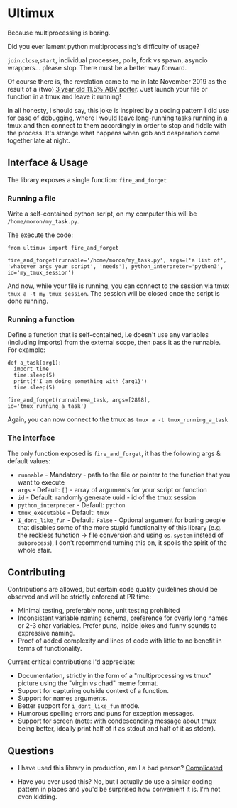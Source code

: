 # Ultimux

Because multiprocessing is boring.

Did you ever lament python multiprocessing's difficulty of usage?

`join`,`close`,`start`, individual processes, polls, fork vs spawn, asyncio wrappers... please stop. There must be a  better way forward.

Of course there is, the revelation came to me in late November 2019 as the result of a (two) [3 year old 11.5% ABV porter](https://www.ratebeer.com/Ratings/Beer/Beer-Ratings.asp?BeerID=501180). Just launch your file or function in a tmux and leave it running!

In all honesty, I should say, this joke is inspired by a coding pattern I did use for ease of debugging, where I would leave long-running tasks running in a tmux and then connect to them accordingly in order to stop and fiddle with the process. It's strange what happens when gdb and desperation come together late at night.

## Interface & Usage

The library exposes a single function: `fire_and_forget`

### Running a file

Write a self-contained python script, on my computer this will be `/home/moron/my_task.py`.

The execute the code:
```
from ultimux import fire_and_forget

fire_and_forget(runnable='/home/moron/my_task.py', args=['a list of', 'whatever args your script', 'needs'], python_interpreter='python3', id='my_tmux_session')
```

And now, while your file is running, you can connect to the session via tmux `tmux a -t my_tmux_session`. The session will be closed once the script is done running.

### Running a function

Define a function that is self-contained, i.e doesn't use any variables (including imports) from the external scope, then pass it as the runnable. For example:

```
def a_task(arg1):
  import time
  time.sleep(5)
  print(f'I am doing something with {arg1}')
  time.sleep(5)

fire_and_forget(runnable=a_task, args=[2898], id='tmux_running_a_task')
```

Again, you can now connect to the tmux as `tmux a -t tmux_running_a_task`

### The interface

The only function exposed is `fire_and_forget`, it has the following args & default values:
* `runnable` - Mandatory - path to the file or pointer to the function that you want to execute
* `args` - Default: `[]` - array of arguments for your script or function
* `id` - Default: randomly generate uuid - id of the tmux session
* `python_interpreter` - Default: `python`
* `tmux_executable` - Default: `tmux`
* `I_dont_like_fun` - Default: `False` - Optional argument for boring people that disables some of the more stupid functionality of this library (e.g. the reckless function -> file conversion and using `os.system` instead of `subprocess`), I don't recommend turning this on, it spoils the spirit of the whole afair.

## Contributing

Contributions are allowed, but certain code quality guidelines should be observed and will be strictly enforced at PR time:
* Minimal testing, preferably none, unit testing prohibited
* Inconsistent variable naming schema, preference for overly long names or 2-3 char variables. Prefer puns, inside jokes and funny sounds to expressive naming.
* Proof of added complexity and lines of code with little to no benefit in terms of functionality.

Current critical contributions I'd appreciate:
* Documentation, strictly in the form of a "multiprocessing vs tmux" picture using the "virgin vs chad" meme format.
* Support for capturing outside context of a function.
* Support for names arguments.
* Better support for `i_dont_like_fun` mode.
* Humorous spelling errors and puns for exception messages.
* Support for screen (note: with condescending message about tmux being better, ideally print half of it as stdout and half of it as stderr).

## Questions

* I have used this library in production, am I a bad person?
[Complicated](https://en.wikipedia.org/wiki/Moral_relativism)

* Have you ever used this?
No, but I actually do use a similar coding pattern in places and you'd be surprised how convenient it is. I'm not even kidding.
